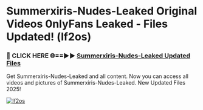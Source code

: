 # Summerxiris-Nudes-Leaked Original Videos 0nlyFans Leaked - Files Updated! (lf2os)

<h3>🔴 CLICK HERE 🌐==►► <a href="https://tinyurl.com/4mcuefdz" rel="nofollow">Summerxiris-Nudes-Leaked Updated Files</a></h3>

Get Summerxiris-Nudes-Leaked and all content. Now you can access all videos and pictures of Summerxiris-Nudes-Leaked. New Updated Files 2025!

[![lf2os](https://i.imgur.com/StAQSOY.gif)](https://tinyurl.com/4mcuefdz)
